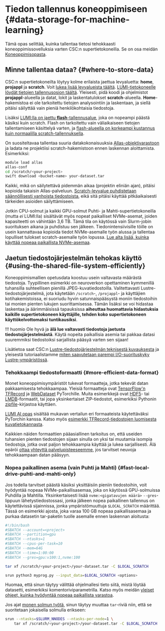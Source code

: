 
# Tiedon tallennus koneoppimiseen {#data-storage-for-machine-learning}

Tämä opas selittää, kuinka tallentaa tietosi tehokkaasti koneoppimissovelluksia varten CSC:n supertietokoneilla. Se on osa meidän [Koneoppimisopasta](ml-guide.md).

## Minne tallentaa dataa? {#where-to-store-data}

CSC:n supertietokoneilta löytyy kolme erilaista jaettua levyaluetta: **home**, **projappl** ja **scratch**. Voit [lukea lisää levyalueista täältä](../../computing/disk.md). [LUMI-tietokoneelle löydät tietojen tallennusosion täältä](https://docs.lumi-supercomputer.eu/storage/).
Yleisesti, pidä koodi ja ohjelmistot **projappl**-alueella ja datat, lokit ja laskentatulokset **scratch**-alueella. **Home**-hakemistoa ei ole tarkoitettu tietojen analysointiin ja laskentaan, ja siellä pitäisi säilyttää vain pieniä henkilökohtaisia tiedostoja.

Lisäksi [LUMI:lla on jaettu **flash**-tallennusalue](https://docs.lumi-supercomputer.eu/storage/), joka on nopeampi päästä käsiksi kuin scratch. Flash on tarkoitettu vain väliaikaiseen tietojen tallentamiseen käsittelyä varten, ja [flash-alueella on korkeampi kustannus kuin normaalilla scratch-tallennuksella](https://docs.lumi-supercomputer.eu/runjobs/lumi_env/billing/#flash-storage-lumi-f-billing).

On suositeltavaa tallentaa suuria datakokonaisuuksia [Allas-objektivarastoon](../../data/Allas/index.md) ja ladata ne projektiisi scratch-hakemistoon ennen laskennan aloittamista. Esimerkiksi:

```bash
module load allas
allas-conf
cd /scratch/<your-project>
swift download <bucket-name> your-dataset.tar
```

Kaikki, mikä on säilytettävä pidemmän aikaa (projektin eliniän ajan), pitäisi kopioida takaisin Allas-palveluun. [Scratch-levyalue puhdistetaan säännöllisesti vanhoista tiedostoista](clean-up-data.md), eikä sitä pitäisi käyttää pitkäaikaisesti tärkeiden asioiden säilyttämiseen.

Jotkin CPU-solmut ja kaikki GPU-solmut Puhti- ja Mahti-supertietokoneilla (mutta *ei* LUMI:lla) sisältävät myös nopeat paikalliset NVMe-asemat, joiden kapasiteetti on vähintään 3,6 TB. Tämä tila on käytössä vain Slurm-jobin suorituksen aikana ja puhdistuu sen jälkeen. Tiedonintensiivisille töille on usein kannattavaa kopioida tiedot NVMe-asemalle työn alussa ja tallentaa lopulliset tulokset scratch-asemalle työn lopussa.
[Lue alta lisää, kuinka käyttää nopeaa paikallista NVMe-asemaa](#fast-local-drive-puhti-and-mahti-only).

## Jaetun tiedostojärjestelmän tehokas käyttö {#using-the-shared-file-system-efficiently}

Koneoppimismallien opetusdata koostuu usein valtavasta määrästä tiedostoja. Tyypillinen esimerkki on neuroverkon opettaminen kymmenillä tuhansilla suhteellisen pienillä JPEG-kuvatiedostoilla. Valitettavasti Lustre-tiedostojärjestelmä, jota käytetään `/scratch`-, `/projappl`- ja käyttäjien kotihakemistoissa, ei suoriudu hyvin satunnaispääsystä moniin tiedostoihin tai monien pienten lukujen suorittamisessa. Tämän lisäksi se voi hidastaa laskentaa ja äärimmäisissä tapauksissa **aiheuttaa huomattavia hidastuksia kaikille supertietokoneen käyttäjille, tehden koko supertietokoneen käyttökelvottomaksi tuntikausiksi**.

!!! huomio
    Ole hyvä ja **älä lue valtavasti tiedostoja jaetusta tiedostojärjestelmästä**. Käytä nopeita paikallisia asemia tai pakkaa datasi suuremmiksi tiedostoiksi sarjallista pääsyä varten sen sijaan!

Lisätietoa saat CSC:n
[Lustre-tiedostojärjestelmän teknisestä kuvauksesta](../../computing/lustre.md) ja yleisestä tutoriaalistamme
[miten saavutetaan parempi I/O-suorituskyky Lustre-ympäristössä](lustre_performance.md).

### Tehokkaampi tiedostoformaatti {#more-efficient-data-format}

Monet koneoppimisympäristöt tukevat formaatteja, jotka tekevät datan pakkaamisesta tehokkaampaa. Yleisiä formaatteja ovat [TensorFlow'n TFRecord][TFRecord] ja [WebDataset] PyTorchille. Muita esimerkkejä ovat [HDF5]- tai [LMDB]-formaatit, tai jopa yksinkertaiset ZIP-tiedostot, esimerkiksi Pythonin [zipfile]-kirjastoa käyttäen.

[LUMI AI opas][LUMI-AI-data] sisältää mukavan vertailun eri formaateista käytettäväksi PyTorchin kanssa. Katso myös [esimerkki TFRecord-tiedostojen luomisesta kuvatietokannasta][tfrecord-example].

Kaikkien näiden formaattien pääasiallinen tarkoitus on, että useiden tuhansien pienten tiedostojen sijaan sinulla on yksi tai muutamia isompia tiedostoja, jotka ovat paljon tehokkaampia käyttää ja lukea sarjallisesti. Älä epäröi [ottaa yhteyttä palvelupisteeseemme](../contact.md), jos tarvitset neuvoja tehokkaampaan datan pääsyyn.

[TFRecord]: https://www.tensorflow.org/tutorials/load_data/tfrecord
[WebDataset]: https://github.com/webdataset/webdataset
[HDF5]: https://docs.h5py.org/en/stable/
[LMDB]: https://en.wikipedia.org/wiki/Lightning_Memory-Mapped_Database
[zipfile]: https://docs.python.org/3/library/zipfile.html
[LUMI-AI-data]: https://github.com/Lumi-supercomputer/LUMI-AI-Guide/tree/main/3-file-formats#readme
[tfrecord-example]: https://github.com/CSCfi/machine-learning-scripts/blob/master/notebooks/tf2-pets-create-tfrecords.ipynb

### Nopea paikallinen asema (vain Puhti ja Mahti) {#fast-local-drive-puhti-and-mahti-only}

Jos todella tarvitset päästä käsiksi yksittäisiin pieniin tiedostoihin, voit hyödyntää nopeaa NVMe-paikallisasemaa, joka on käytössä GPU-solmuissa Puhdilla ja Mahtilla. Yksinkertaisesti lisää `nvme:<gigatavujen määrä>` `--gres`-lippuun lähetystiedostossasi, jonka jälkeen nopea paikallinen tallennus on käytettävissä sijainnissa, jonka ympäristömuuttuja `$LOCAL_SCRATCH` määrittää. Tässä on esimerkki ajosta, joka varaa 100 GB nopeaa paikallisasemaa ja purkaa datasetin tar-paketin tuolle asemalle ennen laskennan aloitusta:

```bash
#!/bin/bash
#SBATCH --account=<project>
#SBATCH --partition=gpu
#SBATCH --ntasks=1
#SBATCH --cpus-per-task=10
#SBATCH --mem=64G
#SBATCH --time=1:00:00
#SBATCH --gres=gpu:v100:1,nvme:100

tar xf /scratch/<your-project>/your-dataset.tar -C $LOCAL_SCRATCH

srun python3 myprog.py --input_data=$LOCAL_SCRATCH <options>
```

Huomaa, että sinun täytyy välittää ohjelmallesi tieto siitä, mistä löytää datasetti, esimerkiksi komentoriviparametrilla. Katso myös meidän [yleiset ohjeet, kuinka hyödyntää nopeaa paikallista varastoa](../../computing/running/creating-job-scripts-puhti.md#local-storage).

Jos ajat [monen solmun työtä](ml-multi.md), sinun täytyy muuttaa `tar`-riviä niin, että se suoritetaan jokaisella solmulla erikseen:

```bash
srun --ntasks=$SLURM_NNODES --ntasks-per-node=1 \
    tar xf /scratch/<your-project>/your-dataset.tar -C $LOCAL_SCRATCH
```
```

